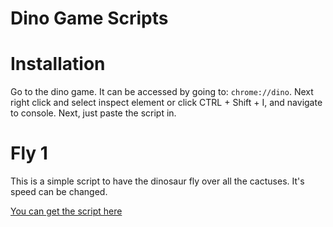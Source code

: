 # Dino Game Scripts

# Installation

Go to the dino game. It can be accessed by going to: ```chrome://dino```. Next right click and select inspect element or click CTRL + Shift + I, and navigate to console.
Next, just paste the script in. 


# Fly 1

This is a simple script to have the dinosaur fly over all the cactuses. It's speed can be changed. 

[You can get the script here](fly/fly.js)
